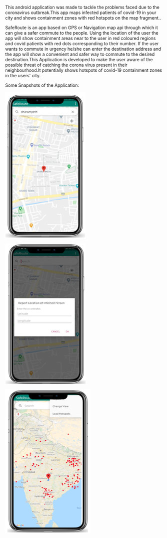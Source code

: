 This android application was made to tackle the problems faced due to the coronavirus outbreak.This app maps infected patients of covid-19 in your city and shows containment zones with red hotspots on the map fragment..

SafeRoute is an app based on GPS or Navigation map api through which it can give a safer commute to the people. Using the location of the user the app will show containment areas near to the user in red coloured regions and covid patients with red dots corresponding to their number. If the user wants to commute in urgency he/she can enter the destination address and the app will show  a convenient and safer way to commute to the desired destination.This Application is developed to make the user aware of the possible threat of catching the corona virus present in their neighbourhood.It potentially shows hotspots of covid-19 containment zones in the users' city.

Some Snapshots of the Application:


![image](https://github.com/Wadi-Sarvesh/SafeRoute/blob/master/images/saferoute%202.jpg)

![image](https://github.com/Wadi-Sarvesh/SafeRoute/blob/master/images/saferoute%201.png)

![image](https://github.com/Wadi-Sarvesh/SafeRoute/blob/master/images/saferoute%203.jpg)





